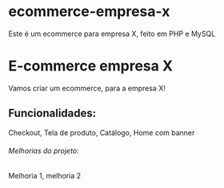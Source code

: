# ecommerce-empresa-x
Este é um ecommerce para empresa X, feito em PHP e MySQL

# E-commerce empresa X

Vamos criar um ecommerce, para a empresa X!

## Funcionalidades: 

Checkout, Tela de produto, Catálogo, Home com banner

###### Melhorias do projeto:

Melhoria 1, melhoria 2